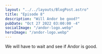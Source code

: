 ```yaml
---
layout: "../../layouts/BlogPost.astro"
title: "Episode 8"
description: "Will Andor be good?"
pubDate: "Oct 27 2022 03:00:00 -4"
socialImage: "/andor-logo.webp"
heroImage: "/andor-logo.webp"
---
```


We will have to wait and see if Andor is good.
